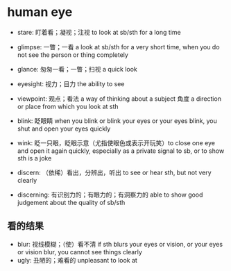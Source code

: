 # human eye

- stare: 盯着看；凝视；注视 to look at sb/sth for a long time
- glimpse: 一瞥；一看 a look at sb/sth for a very short time, when you do not see the person or thing completely

- glance: 匆匆一看；一瞥；扫视 a quick look

- eyesight: 视力；目力 the ability to see
- viewpoint: 观点；看法 a way of thinking about a subject 角度 a direction or place from which you look at sth

- blink: 眨眼睛 when you blink or blink your eyes or your eyes blink, you shut and open your eyes quickly
- wink: 眨一只眼，眨眼示意（尤指使眼色或表示开玩笑）to close one eye and open it again quickly, especially as a private signal to sb, or to show sth is a joke

- discern: （依稀）看出，分辨出，听出 to see or hear sth, but not very clearly
- discerning: 有识别力的；有眼力的；有洞察力的 able to show good judgement about the quality of sb/sth

## 看的结果

- blur: 视线模糊；（使）看不清 if sth blurs your eyes or vision, or your eyes or vision blur, you cannot see things clearly
- ugly: 丑陋的；难看的 unpleasant to look at
